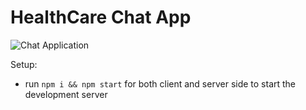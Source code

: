 # HealthCare Chat App

![Chat Application](https://i.ibb.co/hsvcw4V/image.png)




Setup:
- run ```npm i && npm start``` for both client and server side to start the development server
